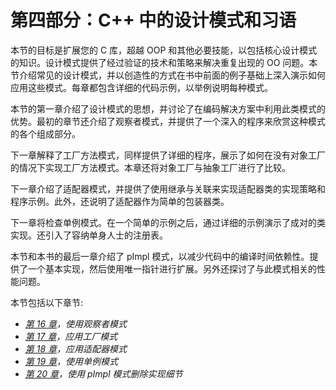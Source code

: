 # 第四部分：C++ 中的设计模式和习语

本节的目标是扩展您的 C 库，超越 OOP 和其他必要技能，以包括核心设计模式的知识。设计模式提供了经过验证的技术和策略来解决重复出现的 OO 问题。本节介绍常见的设计模式，并以创造性的方式在书中前面的例子基础上深入演示如何应用这些模式。每章都包含详细的代码示例，以举例说明每种模式。

本节的第一章介绍了设计模式的思想，并讨论了在编码解决方案中利用此类模式的优势。最初的章节还介绍了观察者模式，并提供了一个深入的程序来欣赏这种模式的各个组成部分。

下一章解释了工厂方法模式，同样提供了详细的程序，展示了如何在没有对象工厂的情况下实现工厂方法模式。本章还将对象工厂与抽象工厂进行了比较。

下一章介绍了适配器模式，并提供了使用继承与关联来实现适配器类的实现策略和程序示例。此外，还说明了适配器作为简单的包装器类。

下一章将检查单例模式。在一个简单的示例之后，通过详细的示例演示了成对的类实现。还引入了容纳单身人士的注册表。

本节和本书的最后一章介绍了 pImpl 模式，以减少代码中的编译时间依赖性。提供了一个基本实现，然后使用唯一指针进行扩展。另外还探讨了与此模式相关的性能问题。

本节包括以下章节:

*   [*第 16 章*](16.html#_idTextAnchor622)*，使用观察者模式*
*   [*第 17 章*](17.html#_idTextAnchor649)*，应用工厂模式*
*   [*第 18 章*](18.html#_idTextAnchor682)*，应用适配器模式*
*   [*第 19 章*](19.html#_idTextAnchor718)*，使用单例模式*
*   [*第 20 章*](20.html#_idTextAnchor756)*，使用 pImpl 模式删除实现细节*
